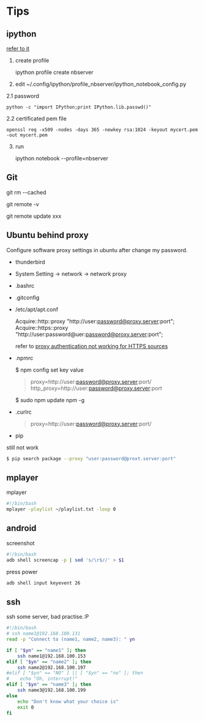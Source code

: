 # Tips

## ipython

[refer to it](http://www.windowsazure.cn/zh-cn/develop/python/tutorials/ipython-notebook/)

1. create profile

    ipython profile create nbserver

2. edit ~/.config/ipython/profile\_nbserver/ipython\_notebook\_config.py

2.1 password

    python -c "import IPython;print IPython.lib.passwd()"

2.2 certificated pem file

    openssl req -x509 -nodes -days 365 -newkey rsa:1024 -keyout mycert.pem -out mycert.pem

3. run

    ipython notebook --profile=nbserver

## Git

git rm --cached <file>

git remote -v

git remote update xxx

## Ubuntu behind proxy

Configure software proxy settings in ubuntu after change my password.

* thunderbird
* System Setting -> network -> network proxy
* .bashrc
* .gitconfig
* /etc/apt/apt.conf

    Acquire::http::proxy "http://user:password@proxy.server:port";
    Acquire::https::proxy "http://user:password@uer:password@proxy.server:port";

  refer to [proxy authentication not working for HTTPS sources](https://bugs.launchpad.net/ubuntu/+source/apt/+bug/1087512)

* .npmrc

    $ npm config set key value

    > proxy=http://user:password@proxy.server:port/
    > http_proxy=http://user:password@proxy.server:port

    $ sudo npm update npm -g

* .curlrc

    > proxy=http://user:password@proxy.server:port/

* pip

still not work

```bash
$ pip search package --proxy "user:password@proxt.server:port"
```

## mplayer

mplayer

```bash
#!/bin/bash
mplayer -playlist ~/playlist.txt -loop 0
```

## android

screenshot

```bash
#!/bin/bash
adb shell screencap -p | sed 's/\r$//' > $1
```

press power

```bash
adb shell input keyevent 26
```

## ssh

ssh some server, bad practise.:P

```bash
#!/bin/bash
# ssh name1@192.168.100.131
read -p "Connect to (name1, name2, name3): " yn

if [ "$yn" == "name1" ]; then
    ssh name1@192.168.100.153
elif [ "$yn" == "name2" ]; then
    ssh name2@192.168.100.197
#elif [ "$yn" == "NO" ] || [ "$yn" == "no" ]; then
#    echo "Oh, interrupt!"
elif [ "$yn" == "name3" ]; then
    ssh name3@192.168.100.199
else
    echo "Don't know what your choice is"
    exit 0
fi
```

